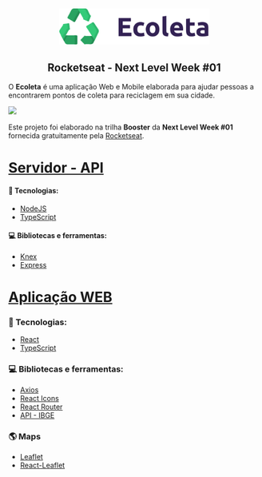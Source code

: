 <h3 align="center">
    <img alt="Logo" title="#logo" width="300px" src="https://raw.githubusercontent.com/julionery/ecoleta-web-react/42df1319f325b073d306f70b6e4bd643b8bb959e/src/assets/logo.svg">
</h3>
<h2 align="center">Rocketseat - Next Level Week #01</h2>

<p>O <b>Ecoleta</b> é uma aplicação Web e Mobile elaborada para ajudar pessoas a encontrarem pontos de coleta para reciclagem em sua cidade.</p>

![](https://github.com/julionery/rocketseat-nlw/blob/master/docs/ecoleta-web.gif?raw=true)

Este projeto foi elaborado na trilha <b>Booster</b> da <b>Next Level Week #01</b> fornecida gratuitamente pela [Rocketseat](https://rocketseat.com.br/).

# [Servidor - API](https://github.com/julionery/ecoleta-server-nodejs)
#### :rocket: Tecnologias:
 - [NodeJS](https://nodejs.org/en/)
 - [TypeScript](https://www.typescriptlang.org/)

 
#### :computer: Bibliotecas e ferramentas:
- [Knex](http://knexjs.org/) 
- [Express](https://expressjs.com/)

# [Aplicação WEB](https://github.com/julionery/ecoleta-web-react)
### :rocket: Tecnologias:
 - [React](https://reactjs.org/ "ReactJS")
 - [TypeScript](https://www.typescriptlang.org/)

### :computer: Bibliotecas e ferramentas:
 - [Axios](https://github.com/axios/axios "Axios")
 - [React Icons](https://react-icons.github.io/react-icons/)
 - [React Router](https://reacttraining.com/react-router/)
 - [API - IBGE](https://servicodados.ibge.gov.br/api/docs/localidades?versao=1)

### :earth_americas: Maps
 - [Leaflet](https://leafletjs.com/)
 - [React-Leaflet](https://react-leaflet.js.org/)


